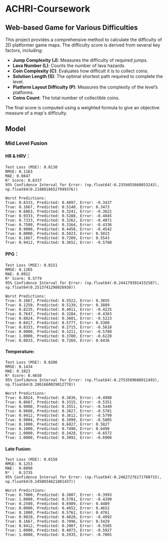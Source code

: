 # ACHRI-Coursework

## Web-based Game for Various Difficulties

This project provides a comprehensive method to calculate the difficulty of 2D platformer game maps. The difficulty score is derived from several key factors, including:

- **Jump Complexity (J)**: Measures the difficulty of required jumps.
- **Lava Number (L)**: Counts the number of lava hazards.
- **Coin Complexity (C)**: Evaluates how difficult it is to collect coins.
- **Solution Length (S)**: The optimal shortest path required to complete the level.
- **Platform Layout Difficulty (P)**: Measures the complexity of the level’s platforms.
- **Coins Count**: The total number of collectible coins.

The final score is computed using a weighted formula to give an objective measure of a map's difficulty.


## Model

### Mid Level Fusion

#### HR & HRV：
```
Test Loss (MSE): 0.0130
RMSE: 0.1163
MAE: 0.0847
R² Score: 0.6337
95% Confidence Interval for Error: (np.float64(-0.2359455668053243), np.float64(0.21888186527999376))

Worst Predictions:
True: 0.8333, Predicted: 0.4897, Error: -0.3437
True: 0.1667, Predicted: 0.5140, Error: 0.3473
True: 0.6863, Predicted: 0.3241, Error: -0.3621
True: 0.9333, Predicted: 0.5288, Error: -0.4045
True: 0.7333, Predicted: 0.3262, Error: -0.4071
True: 0.7500, Predicted: 0.3164, Error: -0.4336
True: 0.9000, Predicted: 0.4458, Error: -0.4542
True: 0.0000, Predicted: 0.5023, Error: 0.5023
True: 0.1667, Predicted: 0.7209, Error: 0.5543
True: 0.9412, Predicted: 0.3652, Error: -0.5760
```

#### PPG：
```
Test Loss (MSE): 0.0151
RMSE: 0.1265
MAE: 0.0912
R² Score: 0.5779
95% Confidence Interval for Error: (np.float64(-0.2441793914332587), np.float64(0.2513741298026938))

Worst Predictions:
True: 0.1667, Predicted: 0.5522, Error: 0.3855
True: 0.1250, Predicted: 0.5139, Error: 0.3889
True: 0.8235, Predicted: 0.4011, Error: -0.4225
True: 0.7647, Predicted: 0.3284, Error: -0.4363
True: 0.8824, Predicted: 0.3601, Error: -0.5223
True: 0.0417, Predicted: 0.5777, Error: 0.5360
True: 0.8333, Predicted: 0.2715, Error: -0.5618
True: 0.9000, Predicted: 0.3211, Error: -0.5789
True: 1.0000, Predicted: 0.3780, Error: -0.6220
True: 0.0833, Predicted: 0.7269, Error: 0.6436
```

#### Temperature:
```
Test Loss (MSE): 0.0206
RMSE: 0.1434
MAE: 0.1023
R² Score: 0.4650
95% Confidence Interval for Error: (np.float64(-0.2753589608911493), np.float64(0.2861660029012778))

Worst Predictions:
True: 0.8824, Predicted: 0.3836, Error: -0.4988
True: 0.8667, Predicted: 0.3315, Error: -0.5351
True: 0.9000, Predicted: 0.3551, Error: -0.5449
True: 0.9608, Predicted: 0.3827, Error: -0.5781
True: 0.9412, Predicted: 0.3612, Error: -0.5799
True: 0.9804, Predicted: 0.3999, Error: -0.5805
True: 0.1000, Predicted: 0.6827, Error: 0.5827
True: 0.1000, Predicted: 0.7490, Error: 0.6490
True: 1.0000, Predicted: 0.3428, Error: -0.6572
True: 1.0000, Predicted: 0.3092, Error: -0.6908
```

#### Late Fusion:
```
Test Loss (MSE): 0.0158
RMSE: 0.1253
MAE:  0.0890
R² :  0.5735
95% Confidence Interval for Error: (np.float64(-0.24627276171708715), np.float64(0.2450034621801437))

Worst Predictions:
True: 0.7000, Predicted: 0.3007, Error: -0.3993
True: 1.0000, Predicted: 0.5701, Error: -0.4299
True: 0.2500, Predicted: 0.6989, Error: 0.4489
True: 0.0000, Predicted: 0.4652, Error: 0.4652
True: 0.1000, Predicted: 0.5761, Error: 0.4761
True: 0.9020, Predicted: 0.4028, Error: -0.4992
True: 0.1667, Predicted: 0.7096, Error: 0.5429
True: 0.9412, Predicted: 0.3907, Error: -0.5505
True: 1.0000, Predicted: 0.4073, Error: -0.5927
True: 1.0000, Predicted: 0.2935, Error: -0.7065
```